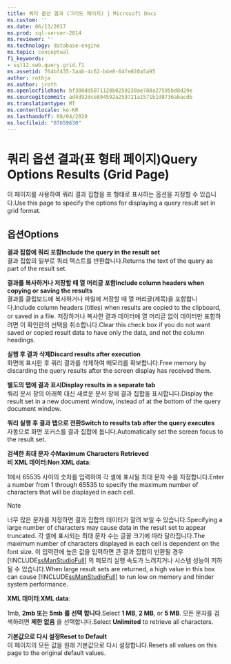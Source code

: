 ```yaml
---
title: 쿼리 옵션 결과 (그리드 페이지) | Microsoft Docs
ms.custom: ''
ms.date: 06/13/2017
ms.prod: sql-server-2014
ms.reviewer: ''
ms.technology: database-engine
ms.topic: conceptual
f1_keywords:
- sql12.swb.query.grid.f1
ms.assetid: 764bf435-3aab-4c62-b4e0-64fe020a5a95
author: rothja
ms.author: jroth
ms.openlocfilehash: bf300dd5071128b0259230ae788a27595bd8d29e
ms.sourcegitcommit: ad4d92dce894592a259721a1571b1d8736abacdb
ms.translationtype: MT
ms.contentlocale: ko-KR
ms.lasthandoff: 08/04/2020
ms.locfileid: "87659630"
---
```

# <a name="query-options-results-grid-page"></a><span data-ttu-id="fd8c1-102">쿼리 옵션 결과(표 형태 페이지)</span><span class="sxs-lookup"><span data-stu-id="fd8c1-102">Query Options Results (Grid Page)</span></span>
  <span data-ttu-id="fd8c1-103">이 페이지를 사용하여 쿼리 결과 집합을 표 형태로 표시하는 옵션을 지정할 수 있습니다.</span><span class="sxs-lookup"><span data-stu-id="fd8c1-103">Use this page to specify the options for displaying a query result set in grid format.</span></span>  
  
## <a name="options"></a><span data-ttu-id="fd8c1-104">옵션</span><span class="sxs-lookup"><span data-stu-id="fd8c1-104">Options</span></span>  
 <span data-ttu-id="fd8c1-105">**결과 집합에 쿼리 포함**</span><span class="sxs-lookup"><span data-stu-id="fd8c1-105">**Include the query in the result set**</span></span>  
 <span data-ttu-id="fd8c1-106">결과 집합의 일부로 쿼리 텍스트를 반환합니다.</span><span class="sxs-lookup"><span data-stu-id="fd8c1-106">Returns the text of the query as part of the result set.</span></span>  
  
 <span data-ttu-id="fd8c1-107">**결과를 복사하거나 저장할 때 열 머리글 포함**</span><span class="sxs-lookup"><span data-stu-id="fd8c1-107">**Include column headers when copying or saving the results**</span></span>  
 <span data-ttu-id="fd8c1-108">결과를 클립보드에 복사하거나 파일에 저장할 때 열 머리글(제목)을 포함합니다.</span><span class="sxs-lookup"><span data-stu-id="fd8c1-108">Include column headers (titles) when results are copied to the clipboard, or saved in a file.</span></span> <span data-ttu-id="fd8c1-109">저장하거나 복사한 결과 데이터에 열 머리글 없이 데이터만 포함하려면 이 확인란의 선택을 취소합니다.</span><span class="sxs-lookup"><span data-stu-id="fd8c1-109">Clear this check box if you do not want saved or copied result data to have only the data, and not the column headings.</span></span>  
  
 <span data-ttu-id="fd8c1-110">**실행 후 결과 삭제**</span><span class="sxs-lookup"><span data-stu-id="fd8c1-110">**Discard results after execution**</span></span>  
 <span data-ttu-id="fd8c1-111">화면에 표시한 후 쿼리 결과를 삭제하여 메모리를 확보합니다.</span><span class="sxs-lookup"><span data-stu-id="fd8c1-111">Free memory by discarding the query results after the screen display has received them.</span></span>  
  
 <span data-ttu-id="fd8c1-112">**별도의 탭에 결과 표시**</span><span class="sxs-lookup"><span data-stu-id="fd8c1-112">**Display results in a separate tab**</span></span>  
 <span data-ttu-id="fd8c1-113">쿼리 문서 창의 아래쪽 대신 새로운 문서 창에 결과 집합을 표시합니다.</span><span class="sxs-lookup"><span data-stu-id="fd8c1-113">Display the result set in a new document window, instead of at the bottom of the query document window.</span></span>  
  
 <span data-ttu-id="fd8c1-114">**쿼리 실행 후 결과 탭으로 전환**</span><span class="sxs-lookup"><span data-stu-id="fd8c1-114">**Switch to results tab after the query executes**</span></span>  
 <span data-ttu-id="fd8c1-115">자동으로 화면 포커스를 결과 집합에 둡니다.</span><span class="sxs-lookup"><span data-stu-id="fd8c1-115">Automatically set the screen focus to the result set.</span></span>  
  
 <span data-ttu-id="fd8c1-116">**검색한 최대 문자 수**</span><span class="sxs-lookup"><span data-stu-id="fd8c1-116">**Maximum Characters Retrieved**</span></span>  
 <span data-ttu-id="fd8c1-117">**비 XML 데이터**:</span><span class="sxs-lookup"><span data-stu-id="fd8c1-117">**Non XML data**:</span></span>  
  
 <span data-ttu-id="fd8c1-118">1에서 65535 사이의 숫자를 입력하여 각 셀에 표시될 최대 문자 수를 지정합니다.</span><span class="sxs-lookup"><span data-stu-id="fd8c1-118">Enter a number from 1 through 65535 to specify the maximum number of characters that will be displayed in each cell.</span></span>  
  
> [!NOTE]  
>  <span data-ttu-id="fd8c1-119">너무 많은 문자를 지정하면 결과 집합의 데이터가 잘려 보일 수 있습니다.</span><span class="sxs-lookup"><span data-stu-id="fd8c1-119">Specifying a large number of characters may cause data in the result set to appear truncated.</span></span> <span data-ttu-id="fd8c1-120">각 셀에 표시되는 최대 문자 수는 글꼴 크기에 따라 달라집니다.</span><span class="sxs-lookup"><span data-stu-id="fd8c1-120">The maximum number of characters displayed in each cell is dependent on the font size.</span></span> <span data-ttu-id="fd8c1-121">이 입력란에 높은 값을 입력하면 큰 결과 집합이 반환될 경우 [!INCLUDE[ssManStudioFull](../includes/ssmanstudiofull-md.md)] 의 메모리 실행 속도가 느려지거나 시스템 성능이 저하될 수 있습니다.</span><span class="sxs-lookup"><span data-stu-id="fd8c1-121">When large result sets are returned, a high value in this box can cause [!INCLUDE[ssManStudioFull](../includes/ssmanstudiofull-md.md)] to run low on memory and hinder system performance.</span></span>  
  
 <span data-ttu-id="fd8c1-122">**XML 데이터**:</span><span class="sxs-lookup"><span data-stu-id="fd8c1-122">**XML data**:</span></span>  
  
 <span data-ttu-id="fd8c1-123">1mb, **2mb 또는** **5mb** **를 선택 합니다**.</span><span class="sxs-lookup"><span data-stu-id="fd8c1-123">Select **1 MB**, **2 MB**, or **5 MB**.</span></span> <span data-ttu-id="fd8c1-124">모든 문자를 검색하려면 **제한 없음** 을 선택합니다.</span><span class="sxs-lookup"><span data-stu-id="fd8c1-124">Select **Unlimited** to retrieve all characters.</span></span>  
  
 <span data-ttu-id="fd8c1-125">**기본값으로 다시 설정**</span><span class="sxs-lookup"><span data-stu-id="fd8c1-125">**Reset to Default**</span></span>  
 <span data-ttu-id="fd8c1-126">이 페이지의 모든 값을 원래 기본값으로 다시 설정합니다.</span><span class="sxs-lookup"><span data-stu-id="fd8c1-126">Resets all values on this page to the original default values.</span></span>  
  
  
